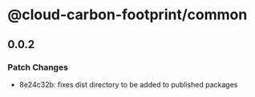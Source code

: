 # @cloud-carbon-footprint/common

## 0.0.2
### Patch Changes

- 8e24c32b: fixes dist directory to be added to published packages
